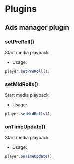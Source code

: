 
# Plugins

## Ads manager plugin

### setPreRoll()
Start media playback

- Usage: 
``` js
player.setPreRoll();
```


### setMidRolls()
Start media playback

- Usage: 
``` js
player.setMidRolls();
```

### onTimeUpdate()
Start media playback

- Usage: 
``` js
player.onTimeUpdate();
```
